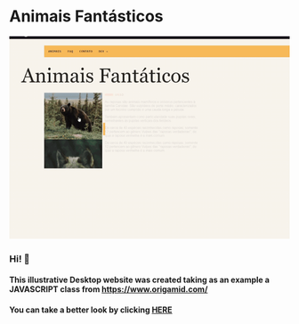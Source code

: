 # Animais Fantásticos

![Design of the website](./img/design.gif)

### Hi! 👋

#### This illustrative Desktop website was created taking as an example a JAVASCRIPT class from https://www.origamid.com/

#### You can take a better look by clicking **[HERE](https://jmauricioaferreira.github.io/animais-fantasticos/)**



